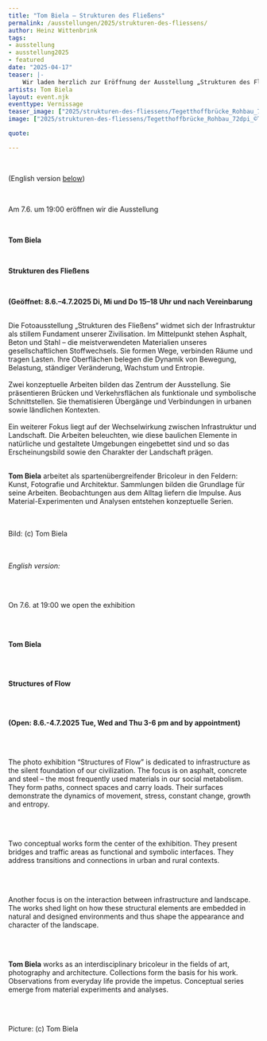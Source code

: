 ```yaml
---
title: "Tom Biela – Strukturen des Fließens"
permalink: /ausstellungen/2025/strukturen-des-fliessens/
author: Heinz Wittenbrink
tags:
- ausstellung
- ausstellung2025
- featured
date: "2025-04-17"
teaser: |-
    Wir laden herzlich zur Eröffnung der Ausstellung „Strukturen des Fließens“ mit Werken von Tom Biela am 7.6.2025 um 19:00 ein. 
artists: Tom Biela
layout: event.njk
eventtype: Vernissage
teaser_image: ["2025/strukturen-des-fliessens/Tegetthoffbrücke_Rohbau_72dpi_©Tom Biela", "Aus: Tegethoffbrücke. Bild: Tom Biela"]
image: ["2025/strukturen-des-fliessens/Tegetthoffbrücke_Rohbau_72dpi_©Tom Biela", "Aus: Tegethoffbrücke. Bild: Tom Biela"]

quote:

---
```


<br/>

(English version [below](#english_version))

<br/>

Am 7.6. um 19:00 eröffnen wir die Ausstellung
<br/>

<br/>

**Tom Biela**
<br/>

<br/>

**Strukturen des Fließens**
<br/>

<br/>

**(Geöffnet: 8.6.–4.7.2025 Di, Mi und Do 15–18 Uhr und nach Vereinbarung**
<br/>

<br/>
Die Fotoausstellung „Strukturen des Fließens“ widmet sich der Infrastruktur als stillem Fundament unserer Zivilisation. Im Mittelpunkt stehen Asphalt, Beton und Stahl – die meistverwendeten Materialien unseres gesellschaftlichen Stoffwechsels. Sie formen Wege, verbinden Räume und tragen Lasten. Ihre Oberflächen belegen die Dynamik von Bewegung, Belastung, ständiger Veränderung, Wachstum und Entropie.
<br/>

<br/>
Zwei konzeptuelle Arbeiten bilden das Zentrum der Ausstellung. Sie präsentieren Brücken und Verkehrsflächen als funktionale und symbolische Schnittstellen. Sie thematisieren Übergänge und Verbindungen in urbanen sowie ländlichen Kontexten.
<br/>

<br/>
Ein weiterer Fokus liegt auf der Wechselwirkung zwischen Infrastruktur und Landschaft. Die Arbeiten beleuchten, wie diese baulichen Elemente in natürliche und gestaltete Umgebungen eingebettet sind und so das Erscheinungsbild sowie den Charakter der Landschaft prägen.
<br/>

<br/>

**Tom Biela** arbeitet als spartenübergreifender Bricoleur in den Feldern: Kunst, Fotografie und Architektur. Sammlungen bilden die Grundlage für seine Arbeiten. Beobachtungen aus dem Alltag liefern die Impulse. Aus Material-Experimenten und Analysen entstehen konzeptuelle Serien.

<br/>

<br/>
Bild: (c) Tom Biela
<br/>

<br/>
<br/>

<p id="english_version"><em>English version:</em></p>

<br/>
<br/>

On 7.6. at 19:00 we open the exhibition

<br/>
<br/>

**Tom Biela**

<br/>
<br/>

**Structures of Flow**

<br/>
<br/>

**(Open: 8.6.-4.7.2025 Tue, Wed and Thu 3-6 pm and by appointment)**

<br/>
<br/>

The photo exhibition “Structures of Flow” is dedicated to infrastructure as the silent foundation of our civilization. The focus is on asphalt, concrete and steel – the most frequently used materials in our social metabolism. They form paths, connect spaces and carry loads. Their surfaces demonstrate the dynamics of movement, stress, constant change, growth and entropy.

<br/>
<br/>

Two conceptual works form the center of the exhibition. They present bridges and traffic areas as functional and symbolic interfaces. They address transitions and connections in urban and rural contexts.

<br/>
<br/>

Another focus is on the interaction between infrastructure and landscape. The works shed light on how these structural elements are embedded in natural and designed environments and thus shape the appearance and character of the landscape.

<br/>
<br/>

**Tom Biela** works as an interdisciplinary bricoleur in the fields of art, photography and architecture. Collections form the basis for his work. Observations from everyday life provide the impetus. Conceptual series emerge from material experiments and analyses.

<br/>
<br/>

Picture: (c) Tom Biela

